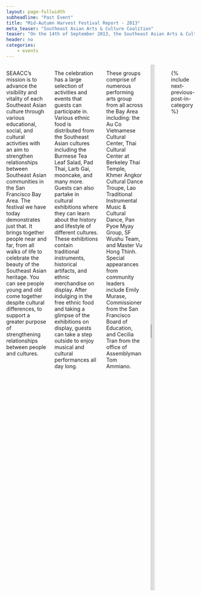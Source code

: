 ```yaml
---
layout: page-fullwidth
subheadline: "Past Event"
title: "Mid-Autumn Harvest Festival Report - 2013"
meta_teaser: "Southeast Asian Arts & Culture Coalition"
teaser: "On the 14th of September 2013, the Southeast Asian Arts & Culture Coalition held its 3rd Annual Mid-Autumn Harvest Festival at the Tenderloin Recreation Center. The coalition comprises of a number of Bay Area organizations and its leaders representing the Burmese, Cambodian, Laotian, Thai and Vietnamese community."
header: no
categories:
    - events
---
```

<!--more-->
<div class="small-12 columns" style="padding: 0px; border-bottom: none;" markdown="1">

SEAACC’s mission is to advance the visibility and vitality of each Southeast Asian culture through various educational, social, and cultural activities with an aim to strengthen relationships between Southeast Asian communities in the San Francisco Bay Area. The festival we have today demonstrates just that. It brings together people near and far, from all walks of life to celebrate the beauty of the Southeast Asian heritage. You can see people young and old come together despite cultural differences, to support a greater purpose of strengthening relationships between people and cultures.

The celebration has a large selection of activities and events that guests can participate in. Various ethnic food is distributed from the Southeast Asian cultures including the Burmese Tea Leaf Salad, Pad Thai, Larb Gai, mooncake, and many more. Guests can also partake in cultural exhibitions where they can learn about the history and lifestyle of different cultures. These exhibitions contain traditional instruments, historical artifacts, and ethnic merchandise on display. After indulging in the free ethnic food and taking a glimpse of the exhibitions on display, guests can take a step outside to enjoy musical and cultural performances all day long.

These groups comprise of numerous performing arts group from all across the Bay Area including: the Au Co Vietnamese Cultural Center, Thai Cultural Center at Berkeley Thai Temple, Khmer Angkor Cultural Dance Troupe, Lao Traditional Instrumental Music & Cultural Dance, Pan Pyoe Myay Group, SF Wushu Team, and Master Vu Hong Thinh. Special appearances from community leaders include Emily Murase, Commissioner from the San Francisco Board of Education, and Cecilia Tran from the office of Assemblyman Tom Ammiano.

<div class="small-12 columns" style="padding: 0px; border-bottom: none;">
<iframe style="border:1px solid #cccccc" width="100%" height="1400" src="http://74.220.215.61/~seaaccsf/galleries/index.php/photo-galleries/3-mid-autumn-festival-report-2013" frameborder="0" allowfullscreen=""></iframe></div>

<p>&nbsp;</p>

{% include next-previous-post-in-category %}

</div>
